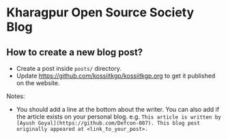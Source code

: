 # Kharagpur Open Source Society Blog

## How to create a new blog post?

* Create a post inside `posts/` directory.
* Update https://github.com/kossiitkgp/kossiitkgp.org to get it published on the website.

Notes:
 - You should add a line at the bottom about the writer. You can also add if the article exists on your personal blog. e.g. `This article is written by [Ayush Goyal](https://github.com/Defcon-007). This blog post originally appeared at <link_to_your_post>.`
